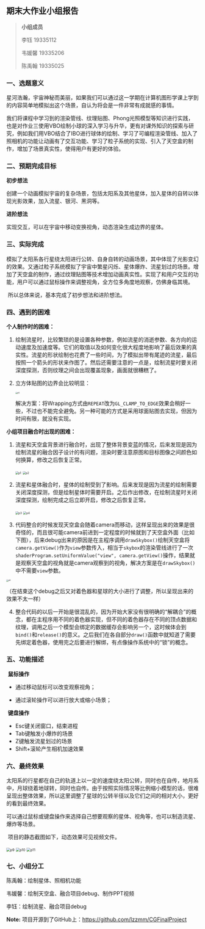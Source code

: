 ## 期末大作业小组报告

> **小组成员**
>
> 李钰		19335112
>
> 韦媛馨	19335206
>
> 陈禹翰	19335025

### 一、选题意义

​		星河浩瀚，宇宙神秘而美丽，如果我们可以通过这一学期在计算机图形学课上学到的内容简单地模拟出这个场景，自认为将会是一件非常有成就感的事情。

​		我们将课程中学习到的渲染管线、纹理贴图、Phong光照模型等知识进行实践，也是对作业三使用VBO绘制小球的深入学习与升华，更有对课外知识的探索与研究，例如我们用VBO结合了IBO进行球体的绘制、学习了可编程渲染管线、加入了照相机的功能让动画有了交互功能、学习了粒子系统的实现、引入了天空盒的制作，增加了场景真实性，使得用户有更好的体验。



### 二、预期完成目标

**初步想法**

创建一个动画模拟宇宙的复杂场景，包括太阳系及其他星体，加入星体的自转以体现光影效果，加入流星、银河、黑洞等。

**进阶想法**

实现交互，可以在宇宙中移动变换视角，动态渲染生成边界的星体。



### 三、实际完成

​		模拟了太阳系各行星绕太阳进行公转、自身自转的动画场景，其中体现了光影变幻的效果。又通过粒子系统模拟了宇宙中繁星闪烁、星体爆炸、流星划过的场景。增加了天空盒的制作，通过纹理贴图等技术增加动画真实性。实现了和用户交互的功能，用户可以通过鼠标操作来调整视角，全方位多角度地观察，仿佛身临其境。

​		所以总体来说，基本完成了初步想法和进阶想法。



### 四、遇到的困难

**个人制作时的困难：**

1. 绘制流星时，比较繁琐的是设置各种参数，例如流星的消逝参数、各方向的运动速度及加速度等。它们的取值以及如何变化很大程度地影响了最后效果的真实性。流星的形状绘制也花费了一些时间，为了模拟出带有尾迹的流星，最后按照一个箭头的形状来作图了。然后还需要注意的一点是，绘制流星时要关闭深度探测，否则纹理之间会出现覆盖现象，画面就很糟糕了。

2. 立方体贴图的边界会比较明显：

   <img src="./figures/p5.png" alt="p5" style="zoom:33%;" />

   解决方案：将Wrapping方式由`REPEAT`改为`GL_CLAMP_TO_EDGE`效果会稍好一些，不过也不能完全避免。另一种可能的方式是采用球面贴图去实现，但因为时间有限，就没有实现。



**小组项目融合时出现的困难：**

1. 流星和天空盒背景进行融合时，出现了整体背景变蓝的情况，后来发现是因为绘制流星的融合因子设计的有问题，渲染时要注意原图和目标图像之间颜色如何换算，修改之后恢复正常。

   <img src="./figures/p1.png" alt="p1" style="zoom:50%;" />   <img src="./figures/p2.png" alt="p2" style="zoom:50%;" />

2. 流星和星体融合时，星体的绘制受到了影响。后来发现是因为流星的绘制需要关闭深度探测，但是绘制星体时需要开启。之后作出修改，在绘制流星时关闭深度探测，绘制完成之后立即开启，修改之后恢复正常。

   <img src="./figures/p3.png" alt="p3" style="zoom:50%;" />      <img src="./figures/p4.png" alt="p4" style="zoom:50%;" />

3. 代码整合的时候发现天空盒会随着camera而移动，这样呈现出来的效果是很奇怪的，而且很可能camera前进到一定程度的时候就到了天空盒外面（比如下图），后来debug出来的原因是在主程序调用`drawSkybox()`绘制天空盒将`camera.getView()`作为`view`参数传入，相当于`skybox`的渲染管线进行了一次`shaderProgram.setUniformValue("view", camera.getView()`操作，结果就是观察天空盒的视角就是camera观察到的视角，解决方案是在`drawSkybox()`中不需要`view`参数。

<img src="./figures/p8.png" alt="p8" style="zoom:33%;" />

（在结束这个debug之后又对着色器和星球的大小进行了调整，所以呈现出来的效果不太一样）

4. 整合代码的以后一开始是很混乱的，因为开始大家没有很明确的“解耦合”的概念，都在主程序用不同的着色器实现，但不同的着色器存在不同的顶点数据和纹理，调用之后一个模型会绑定的数据缓存会影响另一个，这时候体会到`bind()`和`release()`的意义。之后我们在各自部分`draw()`函数中就知道了需要先绑定着色器，使用完之后要进行解绑，有点像操作系统中的“锁”的概念。



### 五、功能描述

​	**鼠标操作**

- 通过移动鼠标可以改变观察视角；

- 通过滚轮操作可以进行放大或缩小场景；

​	**键盘操作**

- Esc键关闭窗口，结束进程
- Tab键触发小爆炸的场景
- Z键触发流星划过的场景
- Shift+滚轮产生相机加速效果



### 六、最终效果

​		太阳系的行星都在自己的轨道上以一定的速度绕太阳公转，同时也在自传，地月系中，月球绕着地球转，同时也自传。由于按照实际情况等比例缩小模型的话，很难呈现出整体效果，所以这里调整了星球的公转半径以及它们之间的相对大小，更好的看到最终效果。

​		可以通过鼠标或键盘操作来选择自己想要观察的星体、视角等，也可以制造流星、爆炸等场景。

​		项目的静态截图如下，动态效果可见视频文件。

<img src=".\figures\p9.png" alt="p9" style="zoom:63%;" />

<img src=".\figures\p10.png" alt="p10" style="zoom:63%;" />

<img src=".\figures\p11.png" alt="p11" style="zoom:63%;" />

### 七、小组分工

陈禹翰：绘制星体、照相机功能

韦媛馨：绘制天空盒、融合项目debug、制作PPT视频

李钰：绘制流星、融合项目debug


**Note:** 项目开源到了GitHub上：https://github.com/lzzmm/CGFinalProject
